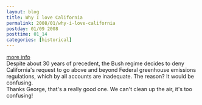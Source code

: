 ```yaml
---
layout: blog
title: Why I love California
permalink: 2008/01/why-i-love-california
postday: 01/09 2008
posttime: 01_14
categories: [historical]
---
```


<p><a href="http://www.csmonitor.com/2008/0104/p02s01-usgn.html">more info</a><br />
Despite about 30 years of precedent, the Bush regime decides to deny California's request to go above and beyond Federal greenhouse emissions regulations, which by all accounts are inadequate. The reason? It would be confusing.<br />
Thanks George, that's a really good one. We can't clean up the air, it's too confusing!<br />
